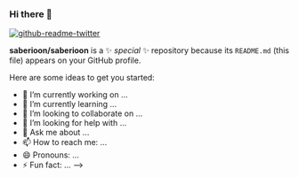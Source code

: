 ### Hi there 👋


[![github-readme-twitter](https://github-readme-twitter.gazf.vercel.app/api?id=saberioon&layout=wide)](https://github.com/gazf/github-readme-twitter)


**saberioon/saberioon** is a ✨ _special_ ✨ repository because its `README.md` (this file) appears on your GitHub profile.

Here are some ideas to get you started:

- 🔭 I’m currently working on ...
- 🌱 I’m currently learning ...
- 👯 I’m looking to collaborate on ...
- 🤔 I’m looking for help with ...
- 💬 Ask me about ...
- 📫 How to reach me: ...
- 😄 Pronouns: ...
- ⚡ Fun fact: ...
-->
